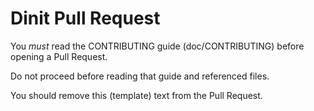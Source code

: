 Dinit Pull Request
==================

You *must* read the CONTRIBUTING guide (doc/CONTRIBUTING) before opening a Pull Request.

Do not proceed before reading that guide and referenced files.

You should remove this (template) text from the Pull Request.

